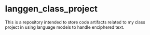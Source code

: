 # langgen_class_project
This is a repository intended to store code artifacts related to my class project in using language models to handle enciphered text.
